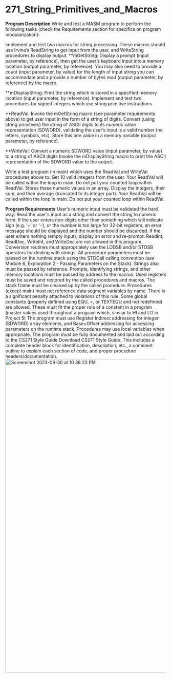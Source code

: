 # 271_String_Primitives_and_Macros

**Program Description**
Write and test a MASM program to perform the following tasks (check the Requirements section for specifics on program modularization):

Implement and test two macros for string processing. These macros should use Irvine’s ReadString to get input from the user, and WriteString procedures to display output.
**mGetString:  Display a prompt (input parameter, by reference), then get the user’s keyboard input into a memory location (output parameter, by reference). You may also need to provide a count (input parameter, by value) for the length of input string you can accommodate and a provide a number of bytes read (output parameter, by reference) by the macro.

**mDisplayString:  Print the string which is stored in a specified memory location (input parameter, by reference).
Implement and test two procedures for signed integers which use string primitive instructions

**ReadVal: 
Invoke the mGetString macro (see parameter requirements above) to get user input in the form of a string of digits.
Convert (using string primitives) the string of ASCII digits to its numeric value representation (SDWORD), validating the user’s input is a valid number (no letters, symbols, etc).
Store this one value in a memory variable (output parameter, by reference). 

**WriteVal: 
Convert a numeric SDWORD value (input parameter, by value) to a string of ASCII digits
Invoke the mDisplayString macro to print the ASCII representation of the SDWORD value to the output.

Write a test program (in main) which uses the ReadVal and WriteVal procedures above to:
Get 10 valid integers from the user. Your ReadVal will be called within the loop in main. Do not put your counted loop within ReadVal.
Stores these numeric values in an array.
Display the integers, their sum, and their average (truncated to its integer part).
Your ReadVal will be called within the loop in main. Do not put your counted loop within ReadVal.


**Program Requirements**
User’s numeric input must be validated the hard way:
Read the user's input as a string and convert the string to numeric form.
If the user enters non-digits other than something which will indicate sign (e.g. ‘+’ or ‘-‘), or the number is too large for 32-bit registers, an error message should be displayed and the number should be discarded.
If the user enters nothing (empty input), display an error and re-prompt.
ReadInt, ReadDec, WriteInt, and WriteDec are not allowed in this program.
Conversion routines must appropriately use the LODSB and/or STOSB operators for dealing with strings.
All procedure parameters must be passed on the runtime stack using the STDCall calling convention (see Module 6, Exploration 2 - Passing Parameters on the Stack). Strings also must be passed by reference.
Prompts, identifying strings, and other memory locations must be passed by address to the macros.
Used registers must be saved and restored by the called procedures and macros.
The stack frame must be cleaned up by the called procedure.
Procedures (except main) must not reference data segment variables by name. There is a significant penalty attached to violations of this rule.  Some global constants (properly defined using EQU, =, or TEXTEQU and not redefined) are allowed. These must fit the proper role of a constant in a program (master values used throughout a program which, similar to HI and LO in Project 5)
The program must use Register Indirect addressing for integer (SDWORD) array elements, and Base+Offset addressing for accessing parameters on the runtime stack.
Procedures may use local variables when appropriate.
The program must be fully documented and laid out according to the CS271 Style Guide Download CS271 Style Guide. This includes a complete header block for identification, description, etc., a comment outline to explain each section of code, and proper procedure headers/documentation.
<img width="978" alt="Screenshot 2023-08-30 at 10 38 23 PM" src="https://github.com/alesiram/271_String_Primitives_and_Macros/assets/83312462/352d1550-a171-405d-b5db-b5a38001ca48">


